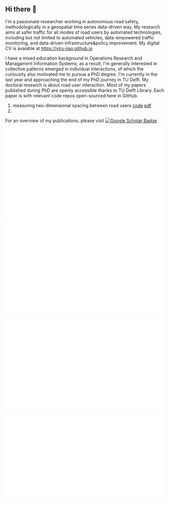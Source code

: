 ## Hi there 👋
I'm a passionate researcher working in autonomous road safety, methodologically in a geospatial time series data-driven way. My research aims at safer traffic for all modes of road users by automated technologies, including but not limited to automated vehicles, data-empowered traffic monitoring, and data-driven infrastructure&policy improvement. My digital CV is avaiable at https://yiru-jiao.github.io

I have a mixed education background in Operations Research and Managament Information Systems; as a result, I'm generally interested in collective patterns emerged in individual interactions, of which the curiousity also motivated me to pursue a PhD degree. I'm currently in the last year and approaching the end of my PhD journey in TU Delft. My doctoral research is about road user interaction. Most of my papers published during PhD are openly accessible thanks to TU Delft Library. Each paper is with relevant code repos open-sourced here in GitHub. 

1. measuring two-dimensional spacing between road users [code](https://github.com/Yiru-Jiao/DriverSpaceInference) [pdf](https://github.com/Yiru-Jiao/DocumentedKnowledgeSharing/blob/main/First-authoredPublications/2023-08%20Inferring%20vehicle%20spacing%20in%20urban%20traffic%20from%20trajectory%20data.pdf)
2.  

For an overview of my publications, please visit [![Google Scholar Badge](https://img.shields.io/badge/Google-Scholar-blue)](https://scholar.google.com/citations?user=DeM7ng8AAAAJ&hl=en)

<div align="center">

![](https://raw.githubusercontent.com/yiru-jiao/github-stats/master/generated/languages.svg#gh-dark-mode-only)
![](https://raw.githubusercontent.com/yiru-jiao/github-stats/master/generated/languages.svg#gh-light-mode-only)
![](https://raw.githubusercontent.com/yiru-jiao/github-stats/master/generated/overview.svg#gh-dark-mode-only)
![](https://raw.githubusercontent.com/yiru-jiao/github-stats/master/generated/overview.svg#gh-light-mode-only)



<!--
**Yiru-Jiao/yiru-jiao** is a ✨ _special_ ✨ repository because its `README.md` (this file) appears on your GitHub profile.

Here are some ideas to get you started:

- 🔭 I’m currently working on ...
- 🌱 I’m currently learning ...
- 👯 I’m looking to collaborate on ...
- 🤔 I’m looking for help with ...
- 💬 Ask me about ...
- 📫 How to reach me: ...
- 😄 Pronouns: ...
- ⚡ Fun fact: ...
-->




